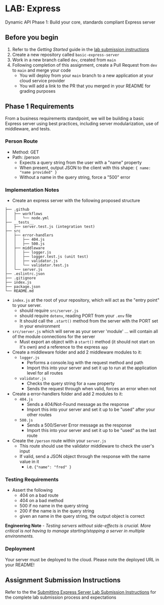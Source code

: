 # LAB: Express

Dynamic API Phase 1: Build your core, standards compliant Express server

## Before you begin

1. Refer to the *Getting Started* guide  in the [lab submission instructions](../../../reference/submission-instructions/labs/README.md)
1. Create a new repository called `basic-express-server`
1. Work in a new branch called `dev`, created from `main`
1. Following completion of this assignment, create a Pull Request from `dev` to `main` and merge your code
   - You will deploy from your `main` branch to a new application at your cloud service provider
   - You will add a link to the PR that you merged in your README for grading purposes

## Phase 1 Requirements

From a business requirements standpoint, we will be building a basic Express server using best practices, including server modularization, use of middleware, and tests.

### Person Route

- Method: GET
- Path: /person
  - Expects a query string from the user with a "name" property
  - When present, output JSON to the client with this shape:
      `{ name: "name provided" }`
  - Without a name in the query string, force a "500" error

### Implementation Notes

- Create an express server with the following proposed structure

```text
├── .github
│   ├── workflows
│   │   └── node.yml
├── __tests__
│   ├── server.test.js (integration test)
├── src
│   ├── error-handlers
│   │   ├── 404.js
│   │   ├── 500.js
│   ├── middleware
│   │   ├── logger.js
│   │   ├── logger.test.js (unit test)
│   │   ├── validator.js
│   │   └── validator.test.js
│   └── server.js
├── .eslintrc.json
├── .gitignore
├── index.js
├── package.json
└── README.md
```

- `index.js` at the root of your repository, which will act as the "entry point" to your server.
  - should require `src/server.js`
  - should require `dotenv`, reading PORT from your `.env` file
  - It should call the `.start()` method from the server with the PORT set in your environment
- `src/server.js` which will serve as your server 'module' ... will contain all of the module connections for the server
  - Must export an object with a `start()` method (it should not start on it's own) and a reference to the express `app`
- Create a middleware folder and add 2 middleware modules to it:
  - `logger.js`
    - Performs a console.log with the request method and path
    - Import this into your server and set it up to run at the application level for all routes
  - `validator.js`
    - Checks the query string for a `name` property
    - Sends the request through when valid, forces an error when not
- Create a error-handlers folder and add 2 modules to it:
  - `404.js`
    - Sends a 404/Not-Found message as the response
    - Import this into your server and set it up to be "used" after your other routes
  - `500.js`
    - Sends a 500/Server Error message as the response
    - Import this into your server and set it up to be "used" as the last route
- Create the `/person` route within your `server.js`
  - This route should use the validator middleware to check the user's input
  - If valid, send a JSON object through the response with the name value in it
    - i.e. `{"name": "fred" }`

### Testing Requirements

- Assert the following
  - 404 on a bad route
  - 404 on a bad method
  - 500 if no name in the query string
  - 200 if the name is in the query string
  - given an name in the query string, the output object is correct

**Engineering Note** - *Testing servers without side-effects is crucial. More critical is not having to manage starting/stopping a server in multiple environments.*

### Deployment

Your server must be deployed to the cloud. Please note the deployed URL in your README!

## Assignment Submission Instructions

Refer to the the [Submitting Express Server Lab Submission Instructions](../../../reference/submission-instructions/labs/express-servers.md) for the complete lab submission process and expectations
